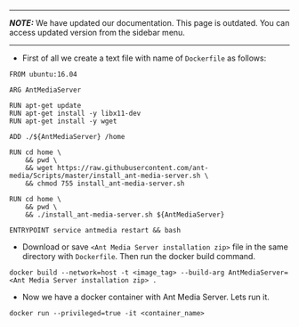 ***
**_NOTE:_** We have updated our documentation. This page is outdated. You can access updated version from the sidebar menu.
***
* First of all we create a text file with name of `Dockerfile` as follows:
```
FROM ubuntu:16.04

ARG AntMediaServer

RUN apt-get update 
RUN apt-get install -y libx11-dev
RUN apt-get install -y wget

ADD ./${AntMediaServer} /home

RUN cd home \
    && pwd \
    && wget https://raw.githubusercontent.com/ant-media/Scripts/master/install_ant-media-server.sh \
    && chmod 755 install_ant-media-server.sh

RUN cd home \
    && pwd \
    && ./install_ant-media-server.sh ${AntMediaServer}

ENTRYPOINT service antmedia restart && bash
```

* Download or save `<Ant Media Server installation zip>` file in the same directory with `Dockerfile`. Then run the docker build command.

`docker build --network=host -t <image_tag> --build-arg AntMediaServer=<Ant Media Server installation zip> .`

* Now we have a docker container with Ant Media Server. Lets run it.

`docker run --privileged=true -it <container_name>`